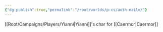 ```yaml
---
{"dg-publish":true,"permalink":"/root/worlds/p-cs/aoth-nailo/"}
---
```


[[Root/Campaigns/Players/Yianni\|Yianni]]'s char for [[Caermor\|Caermor]]
